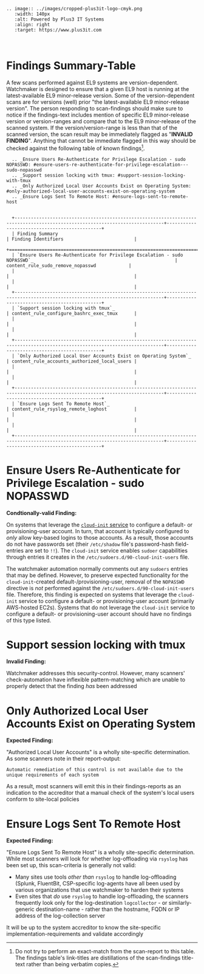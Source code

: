 ```{eval-rst}
.. image:: ../images/cropped-plus3it-logo-cmyk.png
   :width: 140px
   :alt: Powered by Plus3 IT Systems
   :align: right
   :target: https://www.plus3it.com
```
<br>

# Findings Summary-Table

A few scans performed against EL9 systems are version-dependent. Watchmaker is designed to ensure that a given EL9 host is running at the latest-available EL9 minor-release version. Some of the version-dependent scans are for versions (well) prior "the latest-available EL9 minor-release version". The person responding to scan-findings should make sure to notice if the findings-text includes mention of specific EL9 minor-release version or version-ranges and compare that to the EL9 minor-release of the scanned system. If the version/version-range is less than that of the scanned version, the scan result may be immediately flagged as "**INVALID FINDING**". Anything that cannot be immediate flagged in this way should be checked against the following table of known findings[^1].

```{eval-rst}
  .. _Ensure Users Re-Authenticate for Privilege Escalation - sudo NOPASSWD: #ensure-users-re-authenticate-for-privilege-escalation---sudo-nopasswd
  .. _Support session locking with tmux: #support-session-locking-with-tmux
  .. _Only Authorized Local User Accounts Exist on Operating System: #only-authorized-local-user-accounts-exist-on-operating-system
  .. _Ensure Logs Sent To Remote Host: #ensure-logs-sent-to-remote-host


  +-----------------------------------------------------------------------------------------------------------------------------+----------------------------------------------+
  | Finding Summary                                                                                                             | Finding Identifiers                          |
  +=============================================================================================================================+==============================================+
  | `Ensure Users Re-Authenticate for Privilege Escalation - sudo NOPASSWD`_                                                    | content_rule_sudo_remove_nopasswd            |
  |                                                                                                                             |                                              |
  |                                                                                                                             |                                              |
  +-----------------------------------------------------------------------------------------------------------------------------+----------------------------------------------+
  | `Support session locking with tmux`_                                                                                        | content_rule_configure_bashrc_exec_tmux      |
  |                                                                                                                             |                                              |
  |                                                                                                                             |                                              |
  +-----------------------------------------------------------------------------------------------------------------------------+----------------------------------------------+
  | `Only Authorized Local User Accounts Exist on Operating System`_                                                            | content_rule_accounts_authorized_local_users |
  |                                                                                                                             |                                              |
  |                                                                                                                             |                                              |
  +-----------------------------------------------------------------------------------------------------------------------------+----------------------------------------------+
  | `Ensure Logs Sent To Remote Host`_                                                                                          | content_rule_rsyslog_remote_loghost          |
  |                                                                                                                             |                                              |
  |                                                                                                                             |                                              |
  +-----------------------------------------------------------------------------------------------------------------------------+----------------------------------------------+
```

# Ensure Users Re-Authenticate for Privilege Escalation - sudo NOPASSWD

**Condtionally-valid Finding:**

On systems that leverage the [`cloud-init` service](https://access.redhat.com/documentation/en-us/red_hat_enterprise_linux/9/html/configuring_and_managing_cloud-init_for_rhel_9/index) to configure a default- or provisioning-user account. In turn, that account is typically configured to _only_ allow key-based logins to those accounts. As a result, those accounts do not have passwords set (their `/etc/shadow` file's password-hash field-entries are set to `!!`). The `cloud-init` service enables `sudoer` capabilities through entries it creates in the `/etc/sudoers.d/90-cloud-init-users` file.

The watchmaker automation normally comments out any `sudoers` entries that may be defined. However, to preserve expected functionality for the `cloud-init`-created default-/provisioning-user, removal of the `NOPASSWD` directive is _not_ performed against the `/etc/sudoers.d/90-cloud-init-users` file. Therefore, this finding is expected on systems that leverage the `cloud-init` service to configure a default- or provisioning-user account (primarily AWS-hosted EC2s). Systems that do not leverage the `cloud-init` service to configure a default- or provisioning-user account should have no findings of this type listed.

# Support session locking with tmux

**Invalid Finding:**

Watchmaker addresses this security-control. However, many scanners' check-automation have inflexible pattern-matching which are unable to properly detect that the finding _has_ been addressed

# Only Authorized Local User Accounts Exist on Operating System

**Expected Finding:**

"Authorized Local User Accounts" is a wholly site-specific determination. As some scanners note in their report-output:

```
Automatic remediation of this control is not available due to the unique requirements of each system
```

As a result, most scanners will emit this in their findings-reports as an indication to the accreditor that a manual check of the system's local users conform to site-local policies

# Ensure Logs Sent To Remote Host

**Expected Finding:**

"Ensure Logs Sent To Remote Host" is a wholly site-specific determination. While most scanners will look for whether log-offloading via `rsyslog` has been set up, this scan-criteria is generally not valid:

* Many sites use tools _other than_ `rsyslog` to handle log-offloading (Splunk, FluentBit, CSP-specific log-agents have all been used by various organizations that use watchmaker to harden their systems
* Even sites that _do_ use `rsyslog` to handle log-offloading, the scanners frequently look only for the log-destination `logcollector` - or similarly-generic destination-name - rather than the hostname, FQDN or IP address of the log-collection server

It will be up to the system accreditor to know the site-specific implementation-requirements and validate accordingly



[^1]: Do not try to perform an exact-match from the scan-report to this table. The findings table's link-titles are distillations of the scan-findings title-text rather than being verbatim copies.
